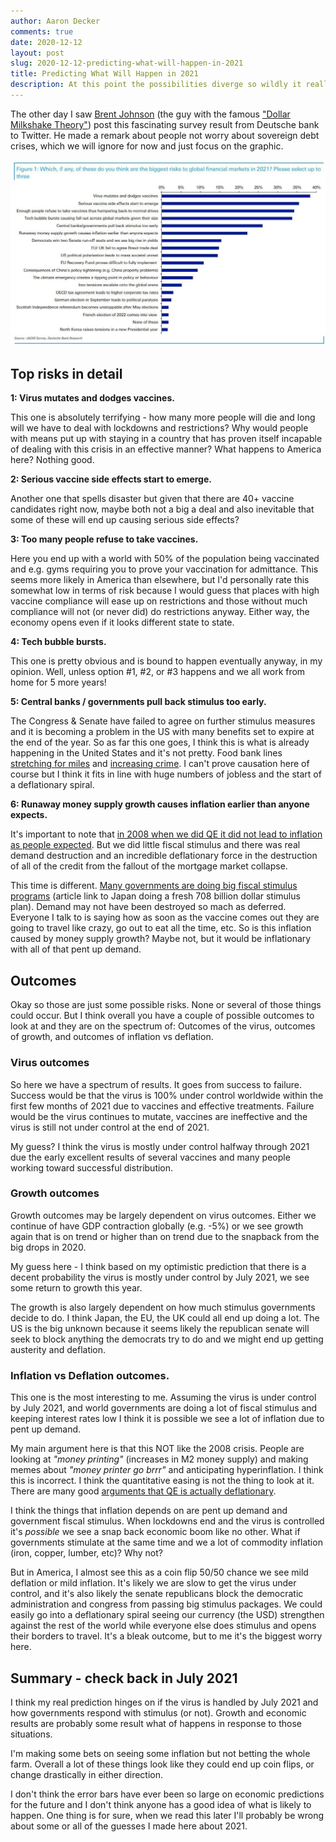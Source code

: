 ```yaml
---
author: Aaron Decker
comments: true
date: 2020-12-12
layout: post
slug: 2020-12-12-predicting-what-will-happen-in-2021
title: Predicting What Will Happen in 2021
description: At this point the possibilities diverge so wildly it really is quite fascinating. 
---
```


The other day I saw [Brent Johnson](https://twitter.com/SantiagoAuFund/status/1337583339721478145) (the guy with the famous ["Dollar Milkshake Theory"](https://www.youtube.com/watch?v=PWVRWUkm54M)) post this fascinating survey result from Deutsche bank to Twitter. He made a remark about people not worry about sovereign debt crises, which we will ignore for now and just focus on the graphic. 

![2021 biggest risks survey](/images/blog/2021-risk-survey.jpeg)


## Top risks in detail

__1: Virus mutates and dodges vaccines.__

This one is absolutely terrifying - how many more people will die and long will we have to deal with lockdowns and restrictions? Why would people with means put up with staying in a country that has proven itself incapable of dealing with this crisis in an effective manner? What happens to America here? Nothing good.

__2: Serious vaccine side effects start to emerge.__

Another one that spells disaster but given that there are 40+ vaccine candidates right now, maybe both not a big a deal and also inevitable that some of these will end up causing serious side effects?

__3: Too many people refuse to take vaccines.__

Here you end up with a world with 50% of the population being vaccinated and e.g. gyms requiring you to prove your vaccination for admittance. This seems more likely in America than elsewhere, but I'd personally rate this somewhat low in terms of risk because I would guess that places with high vaccine compliance will ease up on restrictions and those without much compliance will not (or never did) do restrictions anyway. Either way, the economy opens even if it looks different state to state.

__4: Tech bubble bursts.__

This one is pretty obvious and is bound to happen eventually anyway, in my opinion. Well, unless option #1, #2, or #3 happens and we all work from home for 5 more years!

__5: Central banks / governments pull back stimulus too early.__

The Congress & Senate have failed to agree on further stimulus measures and it is becoming a problem in the US with many benefits set to expire at the end of the year. So as far this one goes, I think this is what is already happening in the United States and it's not pretty. Food bank lines [stretching for miles](https://www.usatoday.com/story/news/nation/2020/11/25/thanksgiving-food-banks-hunger-covid-worse/6424137002/) and [increasing crime](https://www.vox.com/2020/8/3/21334149/murders-crime-shootings-protests-riots-trump-biden). I can't prove causation here of course but I think it fits in line with huge numbers of jobless and the start of a deflationary spiral. 

__6: Runaway money supply growth causes inflation earlier than anyone expects.__

It's important to note that [in 2008 when we did QE it did not lead to inflation as people expected](https://www.investopedia.com/articles/investing/022615/why-didnt-quantitative-easing-lead-hyperinflation.asp). But we did little fiscal stimulus and there was real demand destruction and an incredible deflationary force in the destruction of all of the credit from the fallout of the mortgage market collapse.

This time is different. [Many governments are doing big fiscal stimulus programs](https://www.reuters.com/article/us-japan-economy-stimulus/japan-unveils-708-billion-in-fresh-stimulus-with-eye-on-post-covid-growth-idUSKBN28I02Y) (article link to Japan doing a fresh 708 billion dollar stimulus plan). Demand may not have been destroyed so mach as deferred. Everyone I talk to is saying how as soon as the vaccine comes out they are going to travel like crazy, go out to eat all the time, etc. So is this inflation caused by money supply growth? Maybe not, but it would be inflationary with all of that pent up demand. 


## Outcomes

Okay so those are just some possible risks. None or several of those things could occur. But I think overall you have a couple of possible outcomes to look at and they are on the spectrum of: Outcomes of the virus, outcomes of growth, and outcomes of inflation vs deflation.

### Virus outcomes

So here we have a spectrum of results. It goes from success to failure. Success would be that the virus is 100% under control worldwide within the first few months of 2021 due to vaccines and effective treatments. Failure would be the virus continues to mutate, vaccines are ineffective and the virus is still not under control at the end of 2021. 

My guess? I think the virus is mostly under control halfway through 2021 due the early excellent results of several vaccines and many people working toward successful distribution.

### Growth outcomes

Growth outcomes may be largely dependent on virus outcomes. Either we continue of have GDP contraction globally (e.g. -5%) or we see growth again that is on trend or higher than on trend due to the snapback from the big drops in 2020.

My guess here - I think based on my optimistic prediction that there is a decent probability the virus is mostly under control by July 2021, we see some return to growth this year. 

The growth is also largely dependent on how much stimulus governments decide to do. I think Japan, the EU, the UK could all end up doing a lot. The US is the big unknown because it seems likely the republican senate will seek to block anything the democrats try to do and we might end up getting austerity and deflation. 

### Inflation vs Deflation outcomes.

This one is the most interesting to me. Assuming the virus is under control by July 2021, and world governments are doing a lot of fiscal stimulus and keeping interest rates low I think it is possible we see a lot of inflation due to pent up demand. 

My main argument here is that this NOT like the 2008 crisis. People are looking at _"money printing"_ (increases in M2 money supply) and making memes about _"money printer go brrr"_ and anticipating hyperinflation. I think this is incorrect. I think the quantitative easing is not the thing to look at it. There are many good [arguments that QE is actually deflationary](https://www.youtube.com/watch?v=MlUIzjhFnk8). 

I think the things that inflation depends on are pent up demand and government fiscal stimulus. When lockdowns end and the virus is controlled it's _possible_ we see a snap back economic boom like no other. What if governments stimulate at the same time and we a lot of commodity inflation (iron, copper, lumber, etc)? Why not?

But in America, I almost see this as a coin flip 50/50 chance we see mild deflation or mild inflation. It's likely we are slow to get the virus under control, and it's also likely the senate republicans block the democratic administration and congress from passing big stimulus packages. We could easily go into a deflationary spiral seeing our currency (the USD) strengthen against the rest of the world while everyone else does stimulus and opens their borders to travel. It's a bleak outcome, but to me it's the biggest worry here. 


## Summary - check back in July 2021

I think my real prediction hinges on if the virus is handled by July 2021 and how governments respond with stimulus (or not). Growth and economic results are probably some result what of happens in response to those situations. 

I'm making some bets on seeing some inflation but not betting the whole farm. Overall a lot of these things look like they could end up coin flips, or change drastically in either direction. 

I don't think the error bars have ever been so large on economic predictions for the future and I don't think anyone has a good idea of what is likely to happen. One thing is for sure, when we read this later I'll probably be wrong about some or all of the guesses I made here about 2021.